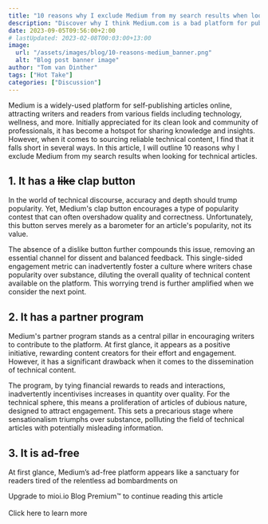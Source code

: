 ```yaml
---
title: "10 reasons why I exclude Medium from my search results when looking for technical articles"
description: "Discover why I think Medium.com is a bad platform for publishing technical articles."
date: 2023-09-05T09:56:00+2:00
# lastUpdated: 2023-02-08T00:03:00+13:00
image:
  url: "/assets/images/blog/10-reasons-medium_banner.png"
  alt: "Blog post banner image"
author: "Tom van Dinther"
tags: ["Hot Take"]
categories: ["Discussion"]
---
```

Medium is a widely-used platform for self-publishing articles online, attracting writers and readers from various fields including technology, wellness, and more. Initially appreciated for its clean look and community of professionals, it has become a hotspot for sharing knowledge and insights. However, when it comes to sourcing reliable technical content, I find that it falls short in several ways. In this article, I will outline 10 reasons why I exclude Medium from my search results when looking for technical articles.

## 1. It has a ~~like~~ clap button
In the world of technical discourse, accuracy and depth should trump popularity. Yet, Medium's clap button encourages a type of popularity contest that can often overshadow quality and correctness. Unfortunately, this button serves merely as a barometer for an article's popularity, not its value.

The absence of a dislike button further compounds this issue, removing an essential channel for dissent and balanced feedback. This single-sided engagement metric can inadvertently foster a culture where writers chase popularity over substance, diluting the overall quality of technical content available on the platform. This worrying trend is further amplified when we consider the next point.

## 2. It has a partner program
Medium's partner program stands as a central pillar in encouraging writers to contribute to the platform. At first glance, it appears as a positive initiative, rewarding content creators for their effort and engagement. However, it has a significant drawback when it comes to the dissemination of technical content.

The program, by tying financial rewards to reads and interactions, inadvertently incentivises increases in quantity over quality. For the technical sphere, this means a proliferation of articles of dubious nature, designed to attract engagement. This sets a precarious stage where sensationalism triumphs over substance, pollluting the field of technical articles with potentially misleading information.

## 3. It is ad-free
At first glance, Medium’s ad-free platform appears like a sanctuary for readers tired of the relentless ad bombardments on
<div class="-mt-32 relative z-10">
  <div class="w-full h-[86px] bg-gradient-to-t from-page to-transparent"></div>
  <div class="w-full h-64 bg-page px-[8vw] text-3xl text-center">
    Upgrade to mioi.io Blog Premium™ to continue reading this article
    <br/><br/>
    <a class="cursor-pointer" onclick="alert('🤔')">Click here</a> to learn more
  </div>
</div>
